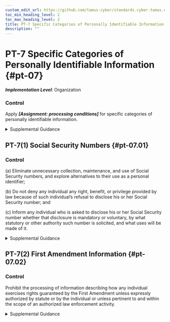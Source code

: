 ```yaml
---
custom_edit_url: https://github.com/tamus-cyber/standards.cyber.tamus.edu/tree/main/static/content/tamus.edu/TAMUS_profile.xml
toc_min_heading_level: 2
toc_max_heading_level: 2
title: PT-7 Specific Categories of Personally Identifiable Information
description: ""
---
```


# PT-7 Specific Categories of Personally Identifiable Information {#pt-07}

_**Implementation Level**_: Organization

### Control

Apply _**[Assignment: processing conditions]**_ for specific categories of personally identifiable information.

<details>
  <summary>Supplemental Guidance</summary>

Apply _**[Assignment: processing conditions]**_ for specific categories of personally identifiable information.

</details>

## PT-7(1) Social Security Numbers {#pt-07.01}

### Control

(a) Eliminate unnecessary collection, maintenance, and use of Social Security numbers, and explore alternatives to their use as a personal identifier;

(b) Do not deny any individual any right, benefit, or privilege provided by law because of such individual’s refusal to disclose his or her Social Security number; and

(c) Inform any individual who is asked to disclose his or her Social Security number whether that disclosure is mandatory or voluntary, by what statutory or other authority such number is solicited, and what uses will be made of it.

<details>
  <summary>Supplemental Guidance</summary>

(a) Eliminate unnecessary collection, maintenance, and use of Social Security numbers, and explore alternatives to their use as a personal identifier;

(b) Do not deny any individual any right, benefit, or privilege provided by law because of such individual’s refusal to disclose his or her Social Security number; and

(c) Inform any individual who is asked to disclose his or her Social Security number whether that disclosure is mandatory or voluntary, by what statutory or other authority such number is solicited, and what uses will be made of it.

</details>

## PT-7(2) First Amendment Information {#pt-07.02}

### Control

Prohibit the processing of information describing how any individual exercises rights guaranteed by the First Amendment unless expressly authorized by statute or by the individual or unless pertinent to and within the scope of an authorized law enforcement activity.

<details>
  <summary>Supplemental Guidance</summary>

Prohibit the processing of information describing how any individual exercises rights guaranteed by the First Amendment unless expressly authorized by statute or by the individual or unless pertinent to and within the scope of an authorized law enforcement activity.

</details>

